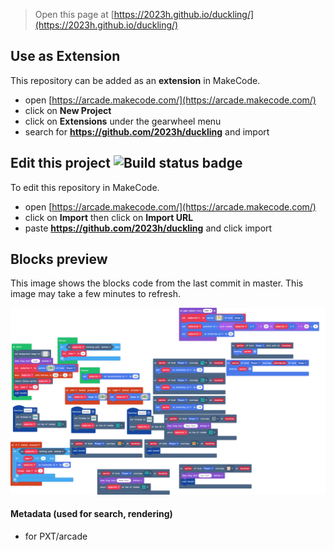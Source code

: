  


> Open this page at [https://2023h.github.io/duckling/](https://2023h.github.io/duckling/)

## Use as Extension

This repository can be added as an **extension** in MakeCode.

* open [https://arcade.makecode.com/](https://arcade.makecode.com/)
* click on **New Project**
* click on **Extensions** under the gearwheel menu
* search for **https://github.com/2023h/duckling** and import

## Edit this project ![Build status badge](https://github.com/2023h/duckling/workflows/MakeCode/badge.svg)

To edit this repository in MakeCode.

* open [https://arcade.makecode.com/](https://arcade.makecode.com/)
* click on **Import** then click on **Import URL**
* paste **https://github.com/2023h/duckling** and click import

## Blocks preview

This image shows the blocks code from the last commit in master.
This image may take a few minutes to refresh.

![A rendered view of the blocks](https://github.com/2023h/duckling/raw/master/.github/makecode/blocks.png)

#### Metadata (used for search, rendering)

* for PXT/arcade
<script src="https://makecode.com/gh-pages-embed.js"></script><script>makeCodeRender("{{ site.makecode.home_url }}", "{{ site.github.owner_name }}/{{ site.github.repository_name }}");</script>
